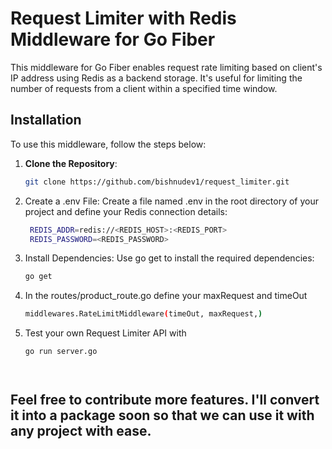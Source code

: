 # Request Limiter with Redis Middleware for Go Fiber

This middleware for Go Fiber enables request rate limiting based on client's IP address using Redis as a backend storage. It's useful for limiting the number of requests from a client within a specified time window.

## Installation

To use this middleware, follow the steps below:

1. **Clone the Repository**: 
   ```sh
   git clone https://github.com/bishnudev1/request_limiter.git

2. Create a .env File:
Create a file named .env in the root directory of your project and define your Redis connection details:
    ```sh
     REDIS_ADDR=redis://<REDIS_HOST>:<REDIS_PORT>
     REDIS_PASSWORD=<REDIS_PASSWORD>

3. Install Dependencies:
Use go get to install the required dependencies:
    ```sh
    go get

4. In the routes/product_route.go define your maxRequest and timeOut
    ```sh
    middlewares.RateLimitMiddleware(timeOut, maxRequest,)

5. Test your own Request Limiter API with
     ```
     go run server.go



## Feel free to contribute more features. I'll convert it into a package soon so that we can use it with any project with ease.
